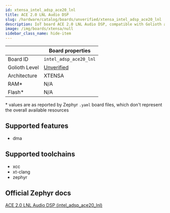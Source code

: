 ```yaml
---
id: xtensa_intel_adsp_ace20_lnl
title: ACE 2.0 LNL Audio DSP
slug: /hardware/catalog/boards/unverified/xtensa_intel_adsp_ace20_lnl
description: IoT board ACE 2.0 LNL Audio DSP, compatible with Golioth at unverified level.
image: /img/boards/xtensa/null
sidebar_class_name: hide-item
---
```


[//]: # (This is an auto-generated file, do not edit! Changes to it will be lost upon re-generation)



|                | Board properties     |
| -------------  | -------------------- |
| Board ID       | `intel_adsp_ace20_lnl` |
| Golioth Level  | [Unverified](/hardware#unverified-boards) |
| Architecture   | XTENSA |
| RAM*           | N/A |
| Flash*         | N/A |

\* values are as reported by Zephyr `.yaml` board files, which don't represent the overall available resources



## Supported features

* dma

## Supported toolchains

* xcc
* xt-clang
* zephyr

## Official Zephyr docs

[ACE 2.0 LNL Audio DSP (intel_adsp_ace20_lnl)](https://docs.zephyrproject.org/latest/boards/xtensa/intel_adsp_ace20_lnl/doc/index.html)
